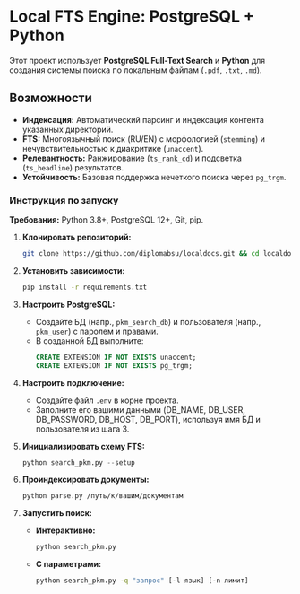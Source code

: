 # Local FTS Engine: PostgreSQL + Python

Этот проект использует **PostgreSQL Full-Text Search** и **Python** для создания системы поиска по локальным файлам (`.pdf`, `.txt`, `.md`).

## Bозможности

*   **Индексация:** Автоматический парсинг и индексация контента указанных директорий.
*   **FTS:** Многоязычный поиск (RU/EN) с морфологией (`stemming`) и нечувствительностью к диакритике (`unaccent`).
*   **Релевантность:** Ранжирование (`ts_rank_cd`) и подсветка (`ts_headline`) результатов.
*   **Устойчивость:** Базовая поддержка нечеткого поиска через `pg_trgm`.

### Инструкция по запуску

**Требования:** Python 3.8+, PostgreSQL 12+, Git, pip.

1.  **Клонировать репозиторий:**
    ```bash
    git clone https://github.com/diplomabsu/localdocs.git && cd localdocs
    ```

2.  **Установить зависимости:**
    ```bash
    pip install -r requirements.txt
    ```

3.  **Настроить PostgreSQL:**
    *   Создайте БД (напр., `pkm_search_db`) и пользователя (напр., `pkm_user`) с паролем и правами.
    *   В созданной БД выполните:
        ```sql
        CREATE EXTENSION IF NOT EXISTS unaccent;
        CREATE EXTENSION IF NOT EXISTS pg_trgm;
        ```

4.  **Настроить подключение:**
    *   Создайте файл `.env` в корне проекта.
    *   Заполните его вашими данными (DB\_NAME, DB\_USER, DB\_PASSWORD, DB\_HOST, DB\_PORT), используя имя БД и пользователя из шага 3.

5.  **Инициализировать схему FTS:**
    ```python
    python search_pkm.py --setup
    ```

6.  **Проиндексировать документы:**
    ```bash
    python parse.py /путь/к/вашим/документам
    ```

7.  **Запустить поиск:**
    *   **Интерактивно:**
        ```bash
        python search_pkm.py
        ```
    *   **С параметрами:**
        ```bash
        python search_pkm.py -q "запрос" [-l язык] [-n лимит]
        ```
